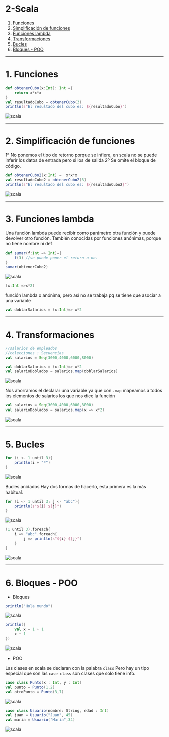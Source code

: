 # 2-Scala
1. [Funciones](#schema1)
2. [Simplificación de funciones](#schema2)
3. [Funciones lambda](#schema3)
4. [Transformaciones](#schema4)
5. [Bucles](#schema5)
6. [Bloques - POO](#schema6)
<hr>

<a name="schema1"></a>

# 1. Funciones
~~~scala
def obtenerCubo(x:Int): Int ={
    return x*x*x
}
val resultadoCubo = obtenerCubo(3)
println(s"El resultado del cubo es: ${resultadoCubo}")
~~~
![scala](./images/001.png)


<hr>

<a name="schema2"></a>

# 2.  Simplificación de funciones
1º No ponemos el tipo de retorno porque se infiere, en scala no se puede inferir los datos de entrada pero si los de salida
2º Se omite el bloque de código.

~~~scala
def obtenerCubo2(x:Int) =  x*x*x
val resultadoCubo2 = obtenerCubo2(3)
println(s"El resultado del cubo es: ${resultadoCubo2}")
~~~
![scala](./images/002.png)

<hr>

<a name="schema3"></a>


# 3. Funciones lambda
Una función lambda puede recibir como parámetro otra función y puede devolver otro función.
También conocidas por funciones anónimas, porque no tiene nombre ni def

~~~scala
def sumar(f:Int => Int)={
    f(3) //se puede poner el return o no.
}
sumar(obtenerCubo2)
~~~
![scala](./images/003.png)

~~~scala
(x:Int =>x*2) 
~~~
función lambda o anónima, pero así no se trabaja pq se tiene que asociar a una variable
~~~scala 
val doblarSalarios = (x:Int)=> x*2
~~~

<hr>

<a name="schema4"></a>


# 4. Transformaciones

~~~scala
//salarios de empleados
//colecciones : Secuencias
val salarios = Seq(3000,4000,6000,8000)

val doblarSalarios = (x:Int)=> x*2
val salarioDoblados = salarios.map(doblarSalarios)

~~~
![scala](./images/004.png)

Nos ahorramos el declarar una variable ya que con `.map` mapeamos a todos los elementos de salarios los que nos dice la función
~~~scala
val salarios = Seq(3000,4000,6000,8000)
val salarioDoblados = salarios.map(x => x*2)

~~~
![scala](./images/005.png)

<hr>

<a name="schema5"></a>


# 5. Bucles
~~~scala
for (i <- 1 until 3){
    println(i + "*")
}
~~~
![scala](./images/006.png)

Bucles anidados
Hay dos formas de hacerlo, esta primera es la más habitual.
~~~scala
for (i <- 1 until 3; j <- "abc"){
    println(s"${i} ${j}")
}
~~~
![scala](./images/007.png)

~~~scala
(1 until 3).foreach{
    i => "abc".foreach{
        j => println(s"${i} ${j}")
    }
}
~~~

![scala](./images/008.png)


<hr>

<a name="schema6"></a>


# 6. Bloques - POO
- Bloques
~~~scala
println("Hola mundo")
~~~

![scala](./images/009.png)
~~~scala
println({
    val x = 1 + 1
    x + 1 
})
~~~
![scala](./images/010.png)
- POO

Las clases en scala se declaran con la palabra `class`
Pero hay un tipo especial que son las `case class` son clases que solo tiene info.
~~~scala
case class Punto(x : Int, y : Int)
val punto = Punto(1,2)
val otroPunto = Punto(3,7)
~~~
![scala](./images/011.png)

~~~scala
case class Usuario(nombre: String, edad : Int)
val juan = Usuario("Juan", 45)
val maria = Usuario("Maria",34)
~~~
![scala](./images/012.png)

